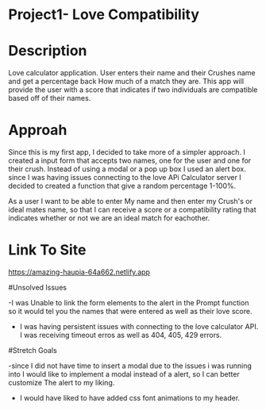 # Project1- Love Compatibility


# Description
Love calculator application. User enters their name and their Crushes name and get a percentage back How much of a match they are.
This app will provide the user with a score that indicates if two individuals are compatible based off of their names.

# Approah

Since this is my first app, I decided to take more of a simpler approach. I created a input form that accepts two names, one for the user and one for their crush. Instead of using a modal or a pop up box I used an alert box. since I was having issues connecting to the love APi Calculator server I decided to created a function that give a random percentage 1-100%.

As a user I want to be able to enter My name and then enter my Crush's or ideal mates name, so that I can receive a score or a compatibility rating that indicates whether or not we are an ideal match for eachother.

# Link To Site
https://amazing-haupia-64a662.netlify.app

#Unsolved Issues

-I was Unable to link the form elements to the alert in the Prompt function so it would tel you the names that were entered as well as their love score.
- I was having persistent issues with connecting to the love calculator API. I was receiving timeout erros as well as 404, 405, 429 errors.

#Stretch Goals

-since I did not have time to insert a modal due to the issues i was running into I would like to implement a modal instead of a alert, so I can better customize The alert to my liking.

- I would have liked to have added css font animations to my header.



